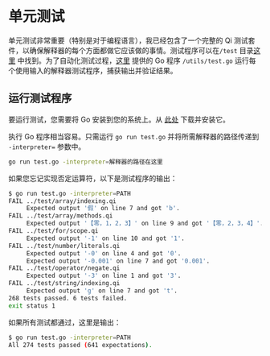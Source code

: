 # 单元测试
单元测试非常重要（特别是对于编程语言），我已经包含了一个完整的 Qi 测试套件，以确保解释器的每个方面都做它应该做的事情。测试程序可以在```/test``` 目录[这里](https://github.com/anonymousaaardvark/qilang/tree/master/test) 中找到。为了自动化测试过程，[这里](https://github.com/anonymousaaardvark/qilang/blob/master/utils/test.go) 提供的 Go 程序 ```/utils/test.go``` 运行每个使用输入的解释器测试程序，捕获输出并验证结果。
## 运行测试程序
要运行测试，您需要将 Go 安装到您的系统上。从 [此处](https://go.dev/doc/install) 下载并安装它。

执行 Go 程序相当容易。只需运行 ```go run test.go``` 并将所需解释器的路径传递到 ```-interpreter=``` 参数中。
```bash
go run test.go -interpreter=解释器的路径在这里
```
如果您忘记实现否定运算符，以下是测试程序的输出：
```bash
$ go run test.go -interpreter=PATH
FAIL ../test/array/indexing.qi
     Expected output '假' on line 7 and got 'b'.
FAIL ../test/array/methods.qi
     Expected output '【零，1，2，3】' on line 9 and got '【零，2，3，4】'.
FAIL ../test/for/scope.qi
     Expected output '-1' on line 10 and got '1'.
FAIL ../test/number/literals.qi
     Expected output '-0' on line 4 and got '0'.
     Expected output '-0.001' on line 7 and got '0.001'.
FAIL ../test/operator/negate.qi
     Expected output '-3' on line 1 and got '3'.
FAIL ../test/string/indexing.qi
     Expected output 'g' on line 7 and got 't'.
268 tests passed. 6 tests failed.
exit status 1
```
如果所有测试都通过，这里是输出：
```bash
$ go run test.go -interpreter=PATH
All 274 tests passed (641 expectations).
```